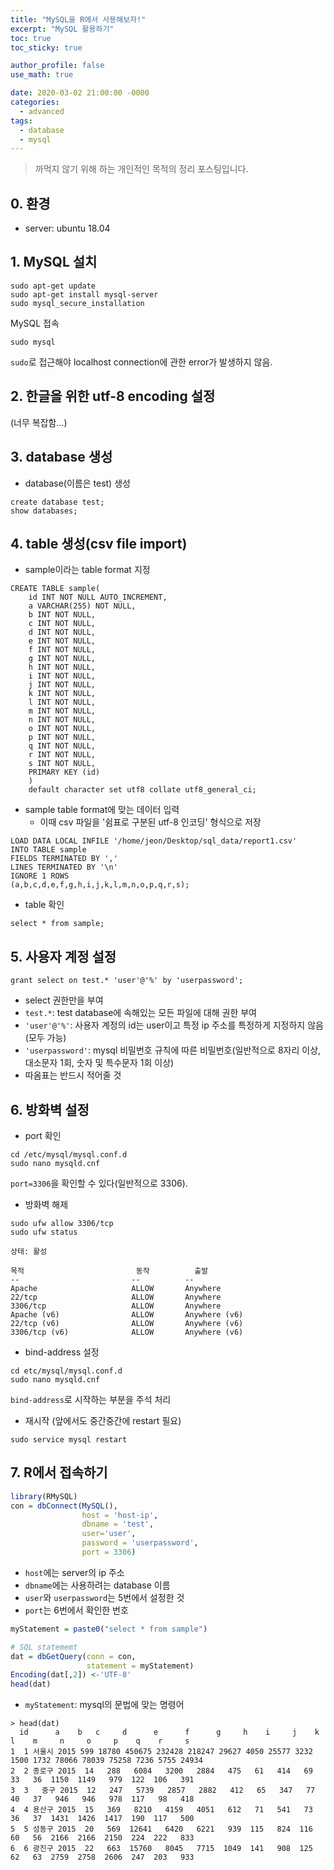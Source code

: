 ```yaml
---
title: "MySQL을 R에서 사용해보자!"
excerpt: "MySQL 활용하기"
toc: true
toc_sticky: true

author_profile: false
use_math: true

date: 2020-03-02 21:00:00 -0000
categories: 
  - advanced
tags:
  - database
  - mysql
---
```

> 까먹지 않기 위해 하는 개인적인 목적의 정리 포스팅입니다.

## 0. 환경
- server: ubuntu 18.04

## 1. MySQL 설치
```
sudo apt-get update
sudo apt-get install mysql-server
sudo mysql_secure_installation
```

MySQL 접속
```
sudo mysql
```
`sudo`로 접근해야 localhost connection에 관한 error가 발생하지 않음.

## 2. 한글을 위한 utf-8 encoding 설정
(너무 복잡함...)

## 3. database 생성 
- database(이름은 test) 생성
```
create database test;
show databases;
```
## 4. table 생성(csv file import)

- sample이라는 table format 지정
```
CREATE TABLE sample(
	id INT NOT NULL AUTO_INCREMENT,
	a VARCHAR(255) NOT NULL,
	b INT NOT NULL,
	c INT NOT NULL,
	d INT NOT NULL,
	e INT NOT NULL,
	f INT NOT NULL,
	g INT NOT NULL,
	h INT NOT NULL,
	i INT NOT NULL,
	j INT NOT NULL,
	k INT NOT NULL,
	l INT NOT NULL,
	m INT NOT NULL,
	n INT NOT NULL,
	o INT NOT NULL,
	p INT NOT NULL,
	q INT NOT NULL,
	r INT NOT NULL,
	s INT NOT NULL,
	PRIMARY KEY (id)
	)
	default character set utf8 collate utf8_general_ci;
```
- sample table format에 맞는 데이터 입력
	- 이때 csv 파일을 '쉼표로 구분된 utf-8 인코딩' 형식으로 저장
```
LOAD DATA LOCAL INFILE '/home/jeon/Desktop/sql_data/report1.csv'
INTO TABLE sample
FIELDS TERMINATED BY ','
LINES TERMINATED BY '\n'
IGNORE 1 ROWS
(a,b,c,d,e,f,g,h,i,j,k,l,m,n,o,p,q,r,s);
```
- table 확인
```
select * from sample;
```

## 5. 사용자 계정 설정
```
grant select on test.* 'user'@'%' by 'userpassword';
```
-  select 권한만을 부여
- `test.*`: test database에 속해있는 모든 파일에 대해 권한 부여
- `'user'@'%'`: 사용자 계정의 id는 user이고 특정 ip 주소를 특정하게 지정하지 않음(모두 가능)
- `'userpassword'`: mysql 비밀번호 규칙에 따른 비밀번호(일반적으로 8자리 이상, 대소문자 1회, 숫자 및 특수문자 1회 이상)
- 따옴표는 반드시 적어줄 것

## 6. 방화벽 설정
- port 확인
```
cd /etc/mysql/mysql.conf.d
sudo nano mysqld.cnf
```
`port=3306`을 확인할 수 있다(일반적으로 3306).

- 방화벽 해제
```
sudo ufw allow 3306/tcp
sudo ufw status
```
```
상태: 활성

목적                         동작          출발
--                         --          --
Apache                     ALLOW       Anywhere
22/tcp                     ALLOW       Anywhere
3306/tcp                   ALLOW       Anywhere
Apache (v6)                ALLOW       Anywhere (v6)
22/tcp (v6)                ALLOW       Anywhere (v6)
3306/tcp (v6)              ALLOW       Anywhere (v6)
```
- bind-address 설정
```
cd etc/mysql/mysql.conf.d  
sudo nano mysqld.cnf  
```
`bind-address`로 시작하는 부분을 주석 처리

- 재시작 (앞에서도 중간중간에 restart 필요)
```
sudo service mysql restart
```

## 7. R에서 접속하기
```r
library(RMySQL)
con = dbConnect(MySQL(),
                host = 'host-ip',
                dbname = 'test',
                user='user',
                password = 'userpassword',
                port = 3306)
```
- `host`에는 server의 ip 주소
- `dbname`에는 사용하려는 database 이름
- `user`와 `userpassword`는 5번에서 설정한 것
- `port`는 6번에서 확인한 번호
```r
myStatement = paste0("select * from sample")

# SQL statememt
dat = dbGetQuery(conn = con,
                 statement = myStatement)
Encoding(dat[,2]) <-'UTF-8'
head(dat)
```
- `myStatement`: mysql의 문법에 맞는 명령어
```
> head(dat)
  id      a    b   c     d      e      f      g     h    i     j    k    l    m     n     o     p    q    r     s
1  1 서울시 2015 599 18780 450675 232428 218247 29627 4050 25577 3232 1500 1732 78066 78039 75258 7236 5755 24934
2  2 종로구 2015  14   288   6084   3200   2884   475   61   414   69   33   36  1150  1149   979  122  106   391
3  3   중구 2015  12   247   5739   2857   2882   412   65   347   77   40   37   946   946   978  117   98   418
4  4 용산구 2015  15   369   8210   4159   4051   612   71   541   73   36   37  1431  1426  1417  190  117   500
5  5 성동구 2015  20   569  12641   6420   6221   939  115   824  116   60   56  2166  2166  2150  224  222   833
6  6 광진구 2015  22   663  15760   8045   7715  1049  141   908  125   62   63  2759  2758  2606  247  203   933
```
<!--stackedit_data:
eyJoaXN0b3J5IjpbLTQ4MDI4MDk1Nl19
-->